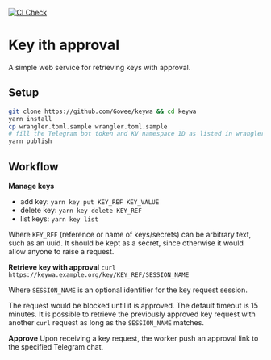 [![CI Check](https://github.com/Gowee/flakes/actions/workflows/check.yml/badge.svg)](https://github.com/Gowee/keywa/actions/workflows/check.yml)

# Key ith approval
A simple web service for retrieving keys with approval.

## Setup
```sh
git clone https://github.com/Gowee/keywa && cd keywa
yarn install
cp wrangler.toml.sample wrangler.toml.sample
# fill the Telegram bot token and KV namespace ID as listed in wrangler.toml
yarn publish
```

## Workflow
**Manage keys**
- add key: `yarn key put KEY_REF KEY_VALUE`
- delete key: `yarn key delete KEY_REF`
- list keys: `yarn key list`

Where `KEY_REF` (reference or name of keys/secrets) can be arbitrary text, such as an uuid. It should be kept as a secret, since otherwise it would allow anyone to raise a request.

**Retrieve key with approval**
`curl https://keywa.example.org/key/KEY_REF/SESSION_NAME`

Where `SESSION_NAME` is an optional identifier for the key request session.

The request would be blocked until it is approved. The default timeout is 15 minutes. It is possible to retrieve the previously approved key request with another `curl` request as long as the `SESSION_NAME` matches.

**Approve**
Upon receiving a key request, the worker push an approval link to the specified Telegram chat.
